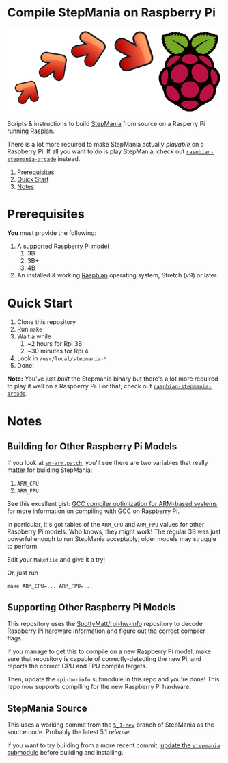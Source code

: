 Compile StepMania on Raspberry Pi
=========================

![StepMania Raspberry Pi Build](stepmania-build.png)

Scripts & instructions to build [StepMania](https://github.com/stepmania/stepmania) from source on a Rasperry Pi running Raspian.

There is a lot more required to make StepMania actually _playable_ on a Raspberry Pi.
If all you want to do is play StepMania, check out
[`raspbian-stepmania-arcade`](https://github.com/SpottyMatt/raspbian-stepmania-arcade) instead.

1. [Prerequisites](#prerequisites)
2. [Quick Start](#quick-start)
3. [Notes](#notes)

Prerequisites
=========================

**You** must provide the following:

1. A supported [Raspberry Pi model](https://www.raspberrypi.org/products/)
	1. 3B
	2. 3B+
	3. 4B
2. An installed & working [Raspbian](https://www.raspberrypi.org/downloads/raspbian/) operating system, Stretch (v9) or later.

Quick Start
=========================

1. Clone this repository
2. Run `make`
3. Wait a while
	1. ~2 hours for Rpi 3B
	2. ~30 minutes for Rpi 4
4. Look in `/usr/local/stepmania-*`
5. Done!

**Note:** You've just _built_ the Stepmania binary but there's a lot more required to play it well on a Raspberry Pi.
For that, check out [`raspbian-stepmania-arcade`](https://github.com/SpottyMatt/raspbian-stepmania-arcade).

Notes
=========================

Building for Other Raspberry Pi Models
-------------------------

If you look at [`sm-arm.patch`](stepmania-build/sm-arm.patch), you'll see there are two variables that really matter for building StepMania:

1. `ARM_CPU`
2. `ARM_FPU`

See this excellent gist: [GCC compiler optimization for ARM-based systems](https://gist.github.com/fm4dd/c663217935dc17f0fc73c9c81b0aa845) for more information on compiling with GCC on Raspberry Pi.

In particular, it's got tables of the `ARM_CPU` and `ARM_FPU` values for other Raspberry Pi models.
Who knows, they might work! The regular 3B was just powerful enough to run StepMania acceptably; older models may struggle to perform.

Edit your `Makefile` and give it a try!

Or, just run

	make ARM_CPU=... ARM_FPU=...

Supporting Other Raspberry Pi Models
-------------------------

This repository uses the [SpottyMatt/rpi-hw-info](https://github.com/SpottyMatt/rpi-hw-info) repository to decode Raspberry Pi hardware information and figure out the correct compiler flags.

If you manage to get this to compile on a new Raspberry Pi model, make sure that repository is capable of correctly-detecting the new Pi, and reports the correct CPU and FPU compile targets.

Then, update the `rpi-hw-info` submodule in this repo and you're done! This repo now supports compiling for the new Raspberry Pi hardware.

StepMania Source
-------------------------

This uses a working commit from the [`5_1-new`](https://github.com/stepmania/stepmania/tree/5_1-new) branch of StepMania as the source code.
Probably the latest 5.1 _release_.

If you want to try building from a more recent commit, [update the `stepmania` submodule](https://stackoverflow.com/questions/5828324/update-git-submodule-to-latest-commit-on-origin/5828396#5828396) before building and installing.
